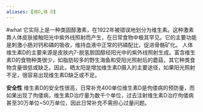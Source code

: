 ```yaml
---
aliases: [维D,维 D]
---
```

#what
它实际上是一种类固醇激素，在1922年被错误地划分为维生素。这种激素靠人体皮肤接触阳光中紫外线照射而产生，在日常食物中极其罕见。它的主要功能是刺激小肠对钙和磷的吸收，维持血液中正常的钙磷配比，促进骨骼矿化。
人体维生素D的主要来源是皮肤内7-脱氢胆固醇经阳光中的紫外线照射生成。富含维生素D的食物种类很少，如脂肪较多的野生海鱼和受阳光照射后的蘑菇，其它种类食物含量很低或缺乏。因此，晒太阳是增加维生素D摄入的主要途径，如果阳光照射不足，很容易出现维生素D缺乏或不足。

**安全性**
维生素D的安全性很高，日常补充400单位维生素D是佝偻病的预防量，而如果出现了佝偻病，维生素D治疗量为数千个单位，过去注射维生素D治疗佝偻病甚至30万单位~50万单位，因此日常补充不需担心过量问题。